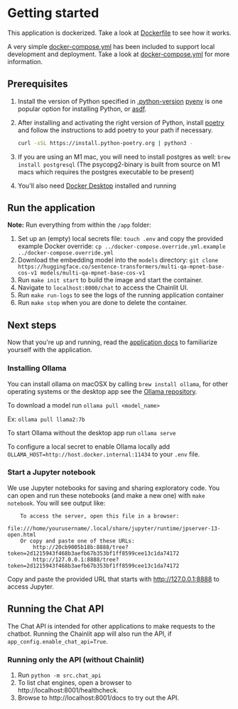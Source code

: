 # Getting started

This application is dockerized. Take a look at [Dockerfile](/app/Dockerfile) to see how it works.

A very simple [docker-compose.yml](/docker-compose.yml) has been included to support local development and deployment. Take a look at [docker-compose.yml](/docker-compose.yml) for more information.

## Prerequisites

1. Install the version of Python specified in [.python-version](/app/.python-version)
   [pyenv](https://github.com/pyenv/pyenv#installation) is one popular option for installing Python,
   or [asdf](https://asdf-vm.com/).

2. After installing and activating the right version of Python, install
   [poetry](https://python-poetry.org/docs/#installation) and follow the instructions to add poetry to your path if necessary.

   ```bash
   curl -sSL https://install.python-poetry.org | python3 -
   ```

3. If you are using an M1 mac, you will need to install postgres as well: `brew install postgresql` (The psycopg2-binary is built from source on M1 macs which requires the postgres executable to be present)

4. You'll also need [Docker Desktop](https://www.docker.com/products/docker-desktop/) installed and running

## Run the application

**Note:** Run everything from within the `/app` folder:

1. Set up an (empty) local secrets file: `touch .env` and copy the provided example Docker override: `cp ../docker-compose.override.yml.example ../docker-compose.override.yml`
2. Download the embedding model into the `models` directory: `git clone https://huggingface.co/sentence-transformers/multi-qa-mpnet-base-cos-v1 models/multi-qa-mpnet-base-cos-v1`
3. Run `make init start` to build the image and start the container.
4. Navigate to `localhost:8000/chat` to access the Chainlit UI.
5. Run `make run-logs` to see the logs of the running application container
6. Run `make stop` when you are done to delete the container.

## Next steps

Now that you're up and running, read the [application docs](README.md) to familiarize yourself with the application.

### Installing Ollama

You can install ollama on macOSX by calling `brew install ollama`, for other operating systems or the desktop app see the [Ollama repository](https://github.com/ollama/ollama).

To download a model run `ollama pull <model_name>`

Ex: `ollama pull llama2:7b`

To start Ollama without the desktop app run `ollama serve`

To configure a local secret to enable Ollama locally add `OLLAMA_HOST=http://host.docker.internal:11434` to your `.env` file.

### Start a Jupyter notebook

We use Jupyter notebooks for saving and sharing exploratory code. You can open and run these notebooks (and make a new one) with `make notebook`. You will see output like:

```
    To access the server, open this file in a browser:
        file:///home/yourusername/.local/share/jupyter/runtime/jpserver-13-open.html
    Or copy and paste one of these URLs:
        http://20cb9005b18b:8888/tree?token=2d1215943f468b3aefb67b353bf1ff8599cee13c1da74172
        http://127.0.0.1:8888/tree?token=2d1215943f468b3aefb67b353bf1ff8599cee13c1da74172
```

Copy and paste the provided URL that starts with http://127.0.0.1:8888 to access Jupyter.

## Running the Chat API

The Chat API is intended for other applications to make requests to the chatbot.
Running the Chainlit app will also run the API, if `app_config.enable_chat_api=True`.

### Running only the API (without Chainlit)

1. Run `python -m src.chat_api`
1. To list chat engines, open a browser to http://localhost:8001/healthcheck.
1. Browse to http://localhost:8001/docs to try out the API.
